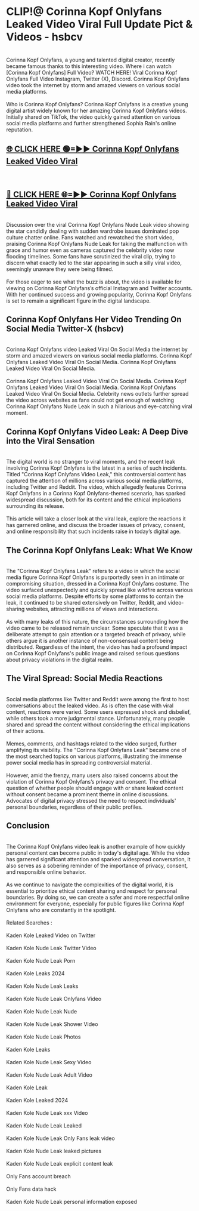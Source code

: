 # CLIP!@ Corinna Kopf Onlyfans Leaked Video Viral Full Update Pict & Videos - hsbcv
<br>
Corinna Kopf Onlyfans, a young and talented digital creator, recently became famous thanks to this interesting video. Where i can watch [Corinna Kopf Onlyfans] Full Video? WATCH HERE! Viral Corinna Kopf Onlyfans Full Video Instagram, Twitter (X), Discord. Corinna Kopf Onlyfans video took the internet by storm and amazed viewers on various social media platforms.
<br><br>
Who is Corinna Kopf Onlyfans? Corinna Kopf Onlyfans is a creative young digital artist widely known for her amazing Corinna Kopf Onlyfans videos. Initially shared on TikTok, the video quickly gained attention on various social media platforms and further strengthened Sophia Rain's online reputation.
<br>
<h2><a href="https://bestclip.site?title=Corinna_Kopf_Onlyfans">🌐 CLICK HERE 🟢=►► Corinna Kopf Onlyfans Leaked Video Viral</a></h2>
<br>
<h2><a href="https://bestclip.site?title=Corinna_Kopf_Onlyfans">🔴 CLICK HERE 🌐=►► Corinna Kopf Onlyfans Leaked Video Viral</a></h2>
<br>
Discussion over the viral Corinna Kopf Onlyfans Nude Leak video showing the star candidly dealing with sudden wardrobe issues dominated pop culture chatter online. Fans watched and rewatched the short video, praising Corinna Kopf Onlyfans Nude Leak for taking the malfunction with grace and humor even as cameras captured the celebrity video now flooding timelines. Some fans have scrutinized the viral clip, trying to discern what exactly led to the star appearing in such a silly viral video, seemingly unaware they were being filmed.
<br><br>
For those eager to see what the buzz is about, the video is available for viewing on Corinna Kopf Onlyfans’s official Instagram and Twitter accounts. With her continued success and growing popularity, Corinna Kopf Onlyfans is set to remain a significant figure in the digital landscape.
<br>
<h2>Corinna Kopf Onlyfans Her Video Trending On Social Media Twitter-X (hsbcv)</h2>
<br>
Corinna Kopf Onlyfans video Leaked Viral On Social Media the internet by storm and amazed viewers on various social media platforms. Corinna Kopf Onlyfans Leaked Video Viral On Social Media. Corinna Kopf Onlyfans Leaked Video Viral On Social Media.
<br><br>
Corinna Kopf Onlyfans Leaked Video Viral On Social Media. Corinna Kopf Onlyfans Leaked Video Viral On Social Media. Corinna Kopf Onlyfans Leaked Video Viral On Social Media. Celebrity news outlets further spread the video across websites as fans could not get enough of watching Corinna Kopf Onlyfans Nude Leak in such a hilarious and eye-catching viral moment.
<br>
<h2>Corinna Kopf Onlyfans Video Leak: A Deep Dive into the Viral Sensation</h2>
<br>
The digital world is no stranger to viral moments, and the recent leak involving Corinna Kopf Onlyfans is the latest in a series of such incidents. Titled "Corinna Kopf Onlyfans Video Leak," this controversial content has captured the attention of millions across various social media platforms, including Twitter and Reddit. The video, which allegedly features Corinna Kopf Onlyfans in a Corinna Kopf Onlyfans-themed scenario, has sparked widespread discussion, both for its content and the ethical implications surrounding its release.
<br><br>
This article will take a closer look at the viral leak, explore the reactions it has garnered online, and discuss the broader issues of privacy, consent, and online responsibility that such incidents raise in today’s digital age.
<br>
<h2>The Corinna Kopf Onlyfans Leak: What We Know</h2>
<br>
The "Corinna Kopf Onlyfans Leak" refers to a video in which the social media figure Corinna Kopf Onlyfans is purportedly seen in an intimate or compromising situation, dressed in a Corinna Kopf Onlyfans costume. The video surfaced unexpectedly and quickly spread like wildfire across various social media platforms. Despite efforts by some platforms to contain the leak, it continued to be shared extensively on Twitter, Reddit, and video-sharing websites, attracting millions of views and interactions.
<br><br>
As with many leaks of this nature, the circumstances surrounding how the video came to be released remain unclear. Some speculate that it was a deliberate attempt to gain attention or a targeted breach of privacy, while others argue it is another instance of non-consensual content being distributed. Regardless of the intent, the video has had a profound impact on Corinna Kopf Onlyfans's public image and raised serious questions about privacy violations in the digital realm.
<br>
<h2>The Viral Spread: Social Media Reactions</h2>
<br>
Social media platforms like Twitter and Reddit were among the first to host conversations about the leaked video. As is often the case with viral content, reactions were varied. Some users expressed shock and disbelief, while others took a more judgmental stance. Unfortunately, many people shared and spread the content without considering the ethical implications of their actions.
<br><br>
Memes, comments, and hashtags related to the video surged, further amplifying its visibility. The "Corinna Kopf Onlyfans Leak" became one of the most searched topics on various platforms, illustrating the immense power social media has in spreading controversial material.
<br><br>
However, amid the frenzy, many users also raised concerns about the violation of Corinna Kopf Onlyfans’s privacy and consent. The ethical question of whether people should engage with or share leaked content without consent became a prominent theme in online discussions. Advocates of digital privacy stressed the need to respect individuals' personal boundaries, regardless of their public profiles.
<br>
<h2>Conclusion</h2>
<br>
The Corinna Kopf Onlyfans video leak is another example of how quickly personal content can become public in today's digital age. While the video has garnered significant attention and sparked widespread conversation, it also serves as a sobering reminder of the importance of privacy, consent, and responsible online behavior.
<br><br>
As we continue to navigate the complexities of the digital world, it is essential to prioritize ethical content sharing and respect for personal boundaries. By doing so, we can create a safer and more respectful online environment for everyone, especially for public figures like Corinna Kopf Onlyfans who are constantly in the spotlight.
<br><br>
Related Searches :
<br><br>
Kaden Kole Leaked Video on Twitter
<br><br>
Kaden Kole Nude Leak Twitter Video
<br><br>
Kaden Kole Nude Leak Porn
<br><br>
Kaden Kole Leaks 2024
<br><br>
Kaden Kole Nude Leak Leaks
<br><br>
Kaden Kole Nude Leak Onlyfans Video
<br><br>
Kaden Kole Nude Leak Nude
<br><br>
Kaden Kole Nude Leak Shower Video
<br><br>
Kaden Kole Nude Leak Photos
<br><br>
Kaden Kole Leaks
<br><br>
Kaden Kole Nude Leak Sexy Video
<br><br>
Kaden Kole Nude Leak Adult Video
<br><br>
Kaden Kole Leak
<br><br>
Kaden Kole Leaked 2024
<br><br>
Kaden Kole Nude Leak xxx Video
<br><br>
Kaden Kole Nude Leak Leaked
<br><br>
Kaden Kole Nude Leak Only Fans leak video
<br><br>
Kaden Kole Nude Leak leaked pictures
<br><br>
Kaden Kole Nude Leak explicit content leak
<br><br>
Only Fans account breach
<br><br>
Only Fans data hack
<br><br>
Kaden Kole Nude Leak personal information exposed